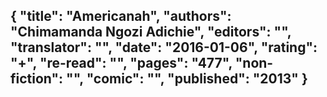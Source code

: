 {
 "title": "Americanah",
 "authors": "Chimamanda Ngozi Adichie",
 "editors": "",
 "translator": "",
 "date": "2016-01-06",
 "rating": "+",
 "re-read": "",
 "pages": "477",
 "non-fiction": "",
 "comic": "",
 "published": "2013"
}
---

